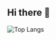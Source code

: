 ## Hi there 👋

![Top Langs](https://github-readme-stats.vercel.app/api/top-langs/?username=flyflow4&layout=compact)
